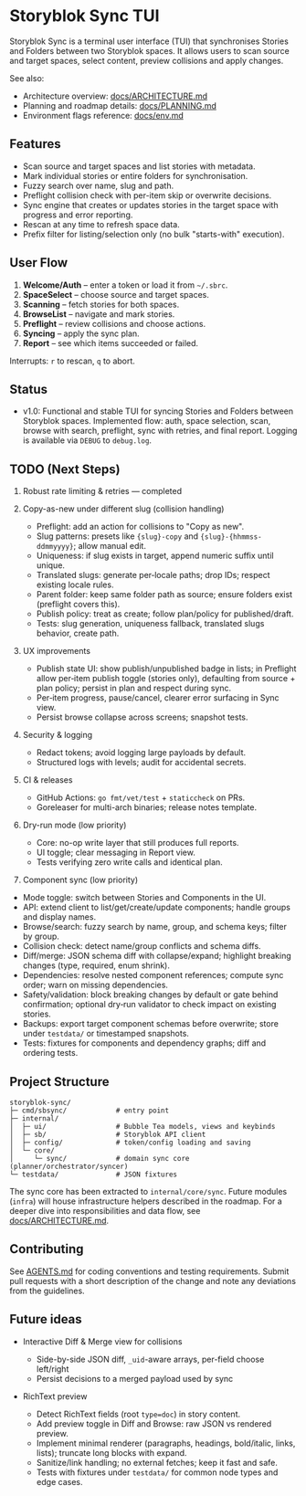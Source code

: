 # Storyblok Sync TUI

Storyblok Sync is a terminal user interface (TUI) that synchronises Stories and Folders between two Storyblok spaces. It allows users to scan source and target spaces, select content, preview collisions and apply changes.

See also:

- Architecture overview: [docs/ARCHITECTURE.md](./docs/ARCHITECTURE.md)
- Planning and roadmap details: [docs/PLANNING.md](./docs/PLANNING.md)
- Environment flags reference: [docs/env.md](./docs/env.md)

## Features

- Scan source and target spaces and list stories with metadata.
- Mark individual stories or entire folders for synchronisation.
- Fuzzy search over name, slug and path.
- Preflight collision check with per-item skip or overwrite decisions.
- Sync engine that creates or updates stories in the target space with progress and error reporting.
- Rescan at any time to refresh space data.
- Prefix filter for listing/selection only (no bulk "starts-with" execution).

## User Flow

1. **Welcome/Auth** – enter a token or load it from `~/.sbrc`.
2. **SpaceSelect** – choose source and target spaces.
3. **Scanning** – fetch stories for both spaces.
4. **BrowseList** – navigate and mark stories.
5. **Preflight** – review collisions and choose actions.
6. **Syncing** – apply the sync plan.
7. **Report** – see which items succeeded or failed.

Interrupts: `r` to rescan, `q` to abort.

## Status

- v1.0: Functional and stable TUI for syncing Stories and Folders between Storyblok spaces. Implemented flow: auth, space selection, scan, browse with search, preflight, sync with retries, and final report. Logging is available via `DEBUG` to `debug.log`.

## TODO (Next Steps)

1. Robust rate limiting & retries — completed

2. Copy-as-new under different slug (collision handling)

   - Preflight: add an action for collisions to "Copy as new".
   - Slug patterns: presets like `{slug}-copy` and `{slug}-{hhmmss-ddmmyyyy}`; allow manual edit.
   - Uniqueness: if slug exists in target, append numeric suffix until unique.
   - Translated slugs: generate per‑locale paths; drop IDs; respect existing locale rules.
   - Parent folder: keep same folder path as source; ensure folders exist (preflight covers this).
   - Publish policy: treat as create; follow plan/policy for published/draft.
   - Tests: slug generation, uniqueness fallback, translated slugs behavior, create path.

3. UX improvements

   - Publish state UI: show publish/unpublished badge in lists; in Preflight allow per‑item publish toggle (stories only), defaulting from source + plan policy; persist in plan and respect during sync.
   - Per‑item progress, pause/cancel, clearer error surfacing in Sync view.
   - Persist browse collapse across screens; snapshot tests.

4. Security & logging

   - Redact tokens; avoid logging large payloads by default.
   - Structured logs with levels; audit for accidental secrets.

5. CI & releases

   - GitHub Actions: `go fmt/vet/test` + `staticcheck` on PRs.
   - Goreleaser for multi-arch binaries; release notes template.

6. Dry-run mode (low priority)

   - Core: no-op write layer that still produces full reports.
   - UI toggle; clear messaging in Report view.
   - Tests verifying zero write calls and identical plan.

7. Component sync (low priority)

- Mode toggle: switch between Stories and Components in the UI.
- API: extend client to list/get/create/update components; handle groups and display names.
- Browse/search: fuzzy search by name, group, and schema keys; filter by group.
- Collision check: detect name/group conflicts and schema diffs.
- Diff/merge: JSON schema diff with collapse/expand; highlight breaking changes (type, required, enum shrink).
- Dependencies: resolve nested component references; compute sync order; warn on missing dependencies.
- Safety/validation: block breaking changes by default or gate behind confirmation; optional dry‑run validator to check impact on existing stories.
- Backups: export target component schemas before overwrite; store under `testdata/` or timestamped snapshots.
- Tests: fixtures for components and dependency graphs; diff and ordering tests.

## Project Structure

```
storyblok-sync/
├─ cmd/sbsync/            # entry point
├─ internal/
│  ├─ ui/                 # Bubble Tea models, views and keybinds
│  ├─ sb/                 # Storyblok API client
│  ├─ config/             # token/config loading and saving
│  └─ core/
│     └─ sync/            # domain sync core (planner/orchestrator/syncer)
└─ testdata/              # JSON fixtures
```

The sync core has been extracted to `internal/core/sync`. Future modules (`infra`) will house infrastructure helpers described in the roadmap. For a deeper dive into responsibilities and data flow, see [docs/ARCHITECTURE.md](./docs/ARCHITECTURE.md).

## Contributing

See [AGENTS.md](AGENTS.md) for coding conventions and testing requirements. Submit pull requests with a short description of the change and note any deviations from the guidelines.

## Future ideas

- Interactive Diff & Merge view for collisions

  - Side-by-side JSON diff, `_uid`-aware arrays, per-field choose left/right
  - Persist decisions to a merged payload used by sync

- RichText preview

  - Detect RichText fields (root `type=doc`) in story content.
  - Add preview toggle in Diff and Browse: raw JSON vs rendered preview.
  - Implement minimal renderer (paragraphs, headings, bold/italic, links, lists); truncate long blocks with expand.
  - Sanitize/link handling; no external fetches; keep it fast and safe.
  - Tests with fixtures under `testdata/` for common node types and edge cases.
